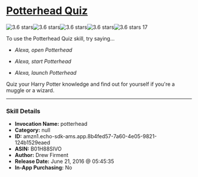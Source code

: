 # [Potterhead Quiz](http://alexa.amazon.com/#skills/amzn1.echo-sdk-ams.app.8b4fed57-7a60-4e05-9821-124b1529eaed)
![3.6 stars](../../images/ic_star_black_18dp_1x.png)![3.6 stars](../../images/ic_star_black_18dp_1x.png)![3.6 stars](../../images/ic_star_black_18dp_1x.png)![3.6 stars](../../images/ic_star_half_black_18dp_1x.png)![3.6 stars](../../images/ic_star_border_black_18dp_1x.png) 17

To use the Potterhead Quiz skill, try saying...

* *Alexa, open Potterhead*

* *Alexa, start Potterhead*

* *Alexa, launch Potterhead*

Quiz your Harry Potter knowledge and find out for yourself if you're a muggle or a wizard.

***

### Skill Details

* **Invocation Name:** potterhead
* **Category:** null
* **ID:** amzn1.echo-sdk-ams.app.8b4fed57-7a60-4e05-9821-124b1529eaed
* **ASIN:** B01H88SIVO
* **Author:** Drew Firment
* **Release Date:** June 21, 2016 @ 05:45:35
* **In-App Purchasing:** No
